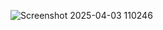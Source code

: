 ![Screenshot 2025-04-03 110246](https://github.com/user-attachments/assets/be44bdc4-5838-4e95-9ce1-ef737f9974cc)
